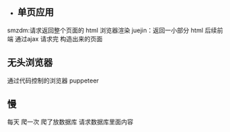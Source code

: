 - ## 单页应用
smzdm:请求返回整个页面的 html 浏览器渲染
juejin：返回一小部分 html 后续前端 通过ajax 请求完 构造出来的页面

## 无头浏览器
通过代码控制的浏览器
puppeteer

## 慢
每天 爬一次 爬了放数据库
请求数据库里面内容